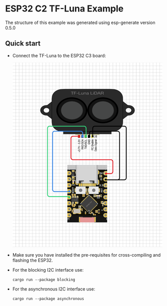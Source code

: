 # ESP32 C2 TF-Luna Example

The structure of this example was generated using esp-generate version 0.5.0

## Quick start

- Connect the TF-Luna to the ESP32 C3 board:

  ![Wiring Diagram of ESP32 C3 and TF-Luna](esp32c2_tfluna_wiring_diagram.svg)

- Make sure you have installed the pre-requisites for cross-compiling and flashing the ESP32.

- For the blocking I2C interface use:

  ```shell
  cargo run --package blocking
  ```

- For the asynchronous I2C interface use:

  ```shell
  cargo run --package asynchronous
  ```

